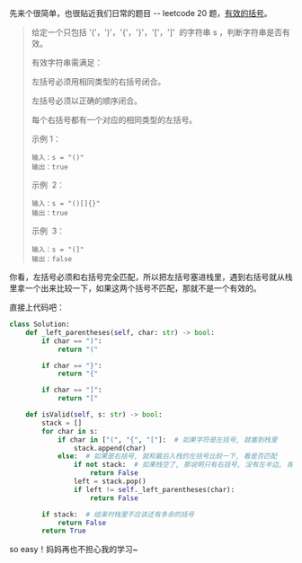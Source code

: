 先来个很简单，也很贴近我们日常的题目 -- leetcode 20 题，[有效的括号](https://leetcode.cn/problems/valid-parentheses/)。

> 给定一个只包括 '('，')'，'{'，'}'，'['，']'  的字符串 s ，判断字符串是否有效。
>
> 有效字符串需满足：
>
> 左括号必须用相同类型的右括号闭合。
>
> 左括号必须以正确的顺序闭合。
>
> 每个右括号都有一个对应的相同类型的左括号。
>
> 示例 1：
>
> ```
> 输入：s = "()"
> 输出：true
> ```
>
> 示例  2：
>
> ```
> 输入：s = "()[]{}"
> 输出：true
> ```
>
> 示例  3：
>
> ```
> 输入：s = "(]"
> 输出：false
> ```

你看，左括号必须和右括号完全匹配，所以把左括号塞进栈里，遇到右括号就从栈里拿一个出来比较一下，如果这两个括号不匹配，那就不是一个有效的。

直接上代码吧：

```python
class Solution:
    def _left_parentheses(self, char: str) -> bool:
        if char == ")":
            return "("

        if char == "}":
            return "{"

        if char == "]":
            return "["

    def isValid(self, s: str) -> bool:
        stack = []
        for char in s:
            if char in ["(", "{", "["]:  # 如果字符是左括号, 就塞到栈里
                stack.append(char)
            else:  # 如果是右括号, 就和最后入栈的左括号比较一下, 看是否匹配
                if not stack:  # 如果栈空了, 那说明只有右括号, 没有左半边, 肯定无效
                    return False
                left = stack.pop()
                if left != self._left_parentheses(char):
                    return False

        if stack:  # 结束时栈里不应该还有多余的括号
            return False
        return True
```

so easy！妈妈再也不担心我的学习~
